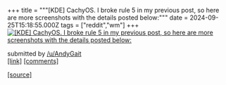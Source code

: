 +++
title = """[KDE] CachyOS. I broke rule 5 in my previous post, so here are more screenshots with the details posted below:"""
date = 2024-09-25T15:18:55.000Z
tags = ["reddit","wm"]
+++
[![[KDE] CachyOS. I broke rule 5 in my previous post, so here are more screenshots with the details posted below: ](https://b.thumbs.redditmedia.com/UpZPq0w5NTxPm_KF8oau067tgmTyTd0Oh0meAEqFD2M.jpg "[KDE] CachyOS. I broke rule 5 in my previous post, so here are more screenshots with the details posted below: ")](https://www.reddit.com/r/unixporn/comments/1fp70q6/kde_cachyos_i_broke_rule_5_in_my_previous_post_so/)

submitted by [/u/AndyGait](https://www.reddit.com/user/AndyGait)  
[\[link\]](https://www.reddit.com/gallery/1fp70q6) [\[comments\]](https://www.reddit.com/r/unixporn/comments/1fp70q6/kde_cachyos_i_broke_rule_5_in_my_previous_post_so/)

[[source]](https://www.reddit.com/r/unixporn/comments/1fp70q6/kde_cachyos_i_broke_rule_5_in_my_previous_post_so/)
